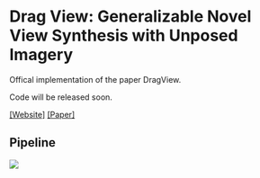 # Drag View: Generalizable Novel View Synthesis with Unposed Imagery 

Offical implementation of the paper DragView.

Code will be released soon.

[[Website]](https://zhiwenfan.github.io/DragView/) [[Paper]](https://arxiv.org/abs/2310.03704)



## Pipeline
![](https://raw.githubusercontent.com/zhiwenfan/DragView/d54bc8f1329f05d1b34a8c07c6eee87dc097bfae/docs/static/media/arc.svg)
